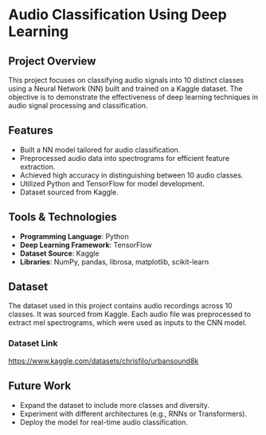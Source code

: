 # Audio Classification Using Deep Learning

## Project Overview
This project focuses on classifying audio signals into 10 distinct classes using a  Neural Network (NN) built and trained on a Kaggle dataset. The objective is to demonstrate the effectiveness of deep learning techniques in audio signal processing and classification.

## Features
- Built a NN model tailored for audio classification.
- Preprocessed audio data into spectrograms for efficient feature extraction.
- Achieved high accuracy in distinguishing between 10 audio classes.
- Utilized Python and TensorFlow for model development.
- Dataset sourced from Kaggle.

## Tools & Technologies
- **Programming Language**: Python
- **Deep Learning Framework**: TensorFlow
- **Dataset Source**: Kaggle
- **Libraries**: NumPy, pandas, librosa, matplotlib, scikit-learn

## Dataset
The dataset used in this project contains audio recordings across 10 classes. It was sourced from Kaggle. Each audio file was preprocessed to extract mel spectrograms, which were used as inputs to the CNN model.

### Dataset Link
https://www.kaggle.com/datasets/chrisfilo/urbansound8k
## Future Work
- Expand the dataset to include more classes and diversity.
- Experiment with different architectures (e.g., RNNs or Transformers).
- Deploy the model for real-time audio classification.

